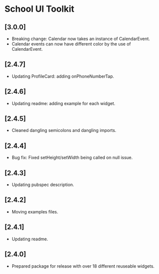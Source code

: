 # School UI Toolkit

## [3.0.0]

- Breaking change: Calendar now takes an instance of CalendarEvent.
- Calendar events can now have different color by the use of CalendarEvent.

## [2.4.7]

- Updating ProfileCard: adding onPhoneNumberTap.

## [2.4.6]

- Updating readme: adding example for each widget.

## [2.4.5]

- Cleaned dangling semicolons and dangling imports.

## [2.4.4]

- Bug fix: Fixed setHeight/setWidth being called on null issue.

## [2.4.3]

- Updating pubspec description.

## [2.4.2]

- Moving examples files.

## [2.4.1]

- Updating readme.

## [2.4.0]

- Prepared package for release with over 18 different reuseable widgets.

